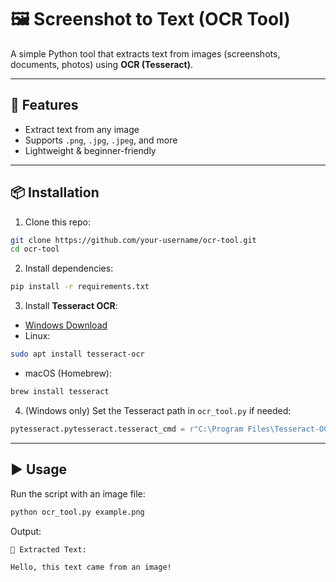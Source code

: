 # 🖼️ Screenshot to Text (OCR Tool)

A simple Python tool that extracts text from images (screenshots, documents, photos) using **OCR (Tesseract)**.

---

## 🚀 Features
- Extract text from any image
- Supports `.png`, `.jpg`, `.jpeg`, and more
- Lightweight & beginner-friendly

---

## 📦 Installation

1. Clone this repo:
```bash
git clone https://github.com/your-username/ocr-tool.git
cd ocr-tool
```

2. Install dependencies:
```bash
pip install -r requirements.txt
```

3. Install **Tesseract OCR**:
- [Windows Download](https://github.com/UB-Mannheim/tesseract/wiki)
- Linux:
```bash
sudo apt install tesseract-ocr
```
- macOS (Homebrew):
```bash
brew install tesseract
```

4. (Windows only) Set the Tesseract path in `ocr_tool.py` if needed:
```python
pytesseract.pytesseract.tesseract_cmd = r"C:\Program Files\Tesseract-OCR\tesseract.exe"
```

---

## ▶️ Usage

Run the script with an image file:
```bash
python ocr_tool.py example.png
```

Output:
```
📄 Extracted Text:

Hello, this text came from an image!
```